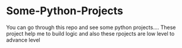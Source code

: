 # Some-Python-Projects
You can go through this repo and see some python projects.... These project help me to build logic and also these rpojects are low level to advance level
